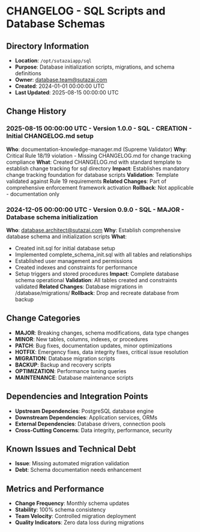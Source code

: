 # CHANGELOG - SQL Scripts and Database Schemas

## Directory Information
- **Location**: `/opt/sutazaiapp/sql`
- **Purpose**: Database initialization scripts, migrations, and schema definitions
- **Owner**: database.team@sutazai.com
- **Created**: 2024-01-01 00:00:00 UTC
- **Last Updated**: 2025-08-15 00:00:00 UTC

## Change History

### 2025-08-15 00:00:00 UTC - Version 1.0.0 - SQL - CREATION - Initial CHANGELOG.md setup
**Who**: documentation-knowledge-manager.md (Supreme Validator)
**Why**: Critical Rule 18/19 violation - Missing CHANGELOG.md for change tracking compliance
**What**: Created CHANGELOG.md with standard template to establish change tracking for sql directory
**Impact**: Establishes mandatory change tracking foundation for database scripts
**Validation**: Template validated against Rule 19 requirements
**Related Changes**: Part of comprehensive enforcement framework activation
**Rollback**: Not applicable - documentation only

### 2024-12-05 00:00:00 UTC - Version 0.9.0 - SQL - MAJOR - Database schema initialization
**Who**: database.architect@sutazai.com
**Why**: Establish comprehensive database schema and initialization scripts
**What**: 
- Created init.sql for initial database setup
- Implemented complete_schema_init.sql with all tables and relationships
- Established user management and permissions
- Created indexes and constraints for performance
- Setup triggers and stored procedures
**Impact**: Complete database schema operational
**Validation**: All tables created and constraints validated
**Related Changes**: Database migrations in /database/migrations/
**Rollback**: Drop and recreate database from backup

## Change Categories
- **MAJOR**: Breaking changes, schema modifications, data type changes
- **MINOR**: New tables, columns, indexes, or procedures
- **PATCH**: Bug fixes, documentation updates, minor optimizations
- **HOTFIX**: Emergency fixes, data integrity fixes, critical issue resolution
- **MIGRATION**: Database migration scripts
- **BACKUP**: Backup and recovery scripts
- **OPTIMIZATION**: Performance tuning queries
- **MAINTENANCE**: Database maintenance scripts

## Dependencies and Integration Points
- **Upstream Dependencies**: PostgreSQL database engine
- **Downstream Dependencies**: Application services, ORMs
- **External Dependencies**: Database drivers, connection pools
- **Cross-Cutting Concerns**: Data integrity, performance, security

## Known Issues and Technical Debt
- **Issue**: Missing automated migration validation
- **Debt**: Schema documentation needs enhancement

## Metrics and Performance
- **Change Frequency**: Monthly schema updates
- **Stability**: 100% schema consistency
- **Team Velocity**: Controlled migration deployment
- **Quality Indicators**: Zero data loss during migrations